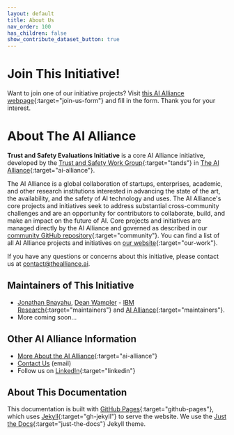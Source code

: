 ```yaml
---
layout: default
title: About Us
nav_order: 100
has_children: false
show_contribute_dataset_button: true
---
```


<a name="join-us"></a>
# Join This Initiative!

Want to join one of our initiative projects? Visit [this AI Alliance webpage](https://thealliance.ai/working-groups/trust-safety#trust-and-safety-form){:target="join-us-form"} and fill in the form. Thank you for your interest.

# About The AI Alliance

**Trust and Safety Evaluations Initiative** is a core AI Alliance initiative, developed by the [Trust and Safety Work Group](https://thealliance.ai/focus-areas/trust-and-safety){:target="tands"} in [The AI Alliance](https://thealliance.ai){:target="ai-alliance"}. 

The AI Alliance is a global collaboration of startups, enterprises, academic, and other research institutions interested in advancing the state of the art, the availability, and the safety of AI technology and uses. The AI Alliance's core projects and initiatives seek to address substantial cross-community challenges and are an opportunity for contributors to collaborate, build, and make an impact on the future of AI. Core projects and initiatives are managed directly by the AI Alliance and governed as described in our [community GitHub repository](https://github.com/The-AI-Alliance/community){:target="community"}. You can find a list of all AI Alliance projects and initiatives on [our website](https://thealliance.ai/our-work){:target="our-work"}.

If you have any questions or concerns about this initiative, please contact us at [contact@thealliance.ai](mailto:contact@thealliance.ai).

## Maintainers of This Initiative

* [Jonathan Bnayahu](https://research.ibm.com/people/jonathan-bnayahu), [Dean Wampler](https://research.ibm.com/people/dean-wampler) - [IBM Research](https://research.ibm.com/){:target="maintainers"} and [AI Alliance](https://thealliance.ai){:target="maintainers"}. 
* More coming soon...

## Other AI Alliance Information

* [More About the AI Alliance](https://thealliance.ai/about-aia){:target="ai-alliance"}
* [Contact Us](mailto:contact@thealliance.ai) (email)
* Follow us on [LinkedIn](https://www.linkedin.com/company/the-aialliance/){:target="linkedin"}

## About This Documentation

This documentation is built with [GitHub Pages](https://pages.github.com/){:target="github-pages"}, which uses [Jekyll](https://github.com/jekyll/jekyll){:target="gh-jekyll"} to serve the website. We use the [Just the Docs](https://just-the-docs.github.io/just-the-docs/){:target="just-the-docs"} Jekyll theme.
